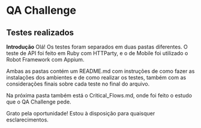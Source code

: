 # QA Challenge

## Testes realizados

**Introdução**
Olá! Os testes foram separados em duas pastas diferentes. O teste de API foi feito em Ruby com HTTParty, e o de Mobile foi utilizado o Robot Framework com Appium. 

Ambas as pastas contém um README.md com instruções de como fazer as instalações dos ambientes e de como realizar os testes, também com as considerações finais sobre cada teste no final do arquivo. 

Na próxima pasta também está o Critical_Flows.md, onde foi feito o estudo que o QA Challenge pede.

Grato pela oportunidade! Estou à disposição para quaisquer esclarecimentos.